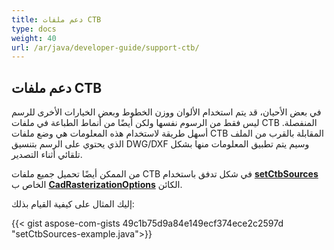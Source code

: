 ```yaml
---
title: دعم ملفات CTB
type: docs
weight: 40
url: /ar/java/developer-guide/support-ctb/
---
```


## **دعم ملفات CTB**

في بعض الأحيان، قد يتم استخدام الألوان ووزن الخطوط وبعض الخيارات الأخرى للرسم ليس فقط من الرسوم نفسها ولكن أيضًا من أنماط الطباعة في ملفات CTB المنفصلة. 
أسهل طريقة لاستخدام هذه المعلومات هي وضع ملفات CTB المقابلة بالقرب من الملف الذي يحتوي على الرسم بتنسيق DWG/DXF وسيم يتم تطبيق المعلومات منها 
بشكل تلقائي أثناء التصدير.

من الممكن أيضًا تحميل جميع ملفات CTB في شكل تدفق باستخدام 
[**setCtbSources**](https://reference.aspose.com/cad/java/com.aspose.cad.imageoptions/CadRasterizationOptions#setCtbSources-java.util.Map-) الخاص ب 
[**CadRasterizationOptions**](https://reference.aspose.com/cad/java/com.aspose.cad.imageoptions/CadRasterizationOptions) الكائن.

إليك المثال على كيفية القيام بذلك:
 
{{< gist aspose-com-gists 49c1b75d9a84e149ecf374ece2c2597d "setCtbSources-example.java">}}
